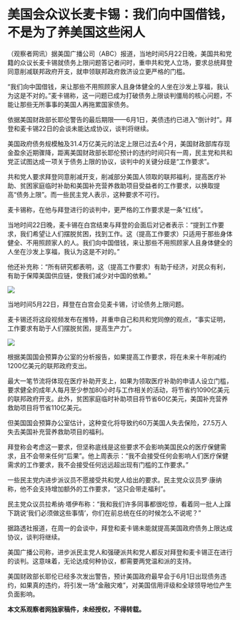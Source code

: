 # 美国会众议长麦卡锡：我们向中国借钱，不是为了养美国这些闲人

（观察者网讯）据美国广播公司（ABC）报道，当地时间5月22日晚，美国共和党籍的众议长麦卡锡就债务上限问题答记者问时，重申共和党人立场，要求总统拜登同意削减联邦政府开支，就申领联邦政府救济设立更严格的门槛。

“我们向中国借钱，来让那些不用照顾家人且身体健全的人坐在沙发上享福，我认为这是不对的。”麦卡锡称，这一问题已成为打破债务上限谈判僵局的核心问题，不能让那些无所事事的美国人再拖累国家债务。

依据美国财政部长耶伦警告的最后期限——6月1日，美债违约已进入“倒计时”。拜登和麦卡锡22日的会谈未能达成协议，谈判将继续。

美国政府债务规模触及31.4万亿美元的法定上限已过去4个月，美国财政部库存现金盈余近期骤降，距离美国财政部长耶伦预计的违约时间只有一周，民主党和共和党正试图达成一项关于债务上限的协议，谈判中的关键分歧是“工作要求”。

共和党人要求拜登同意削减开支，削减部分美国人领取的联邦福利，提高医疗补助、贫困家庭临时补助和美国补充营养救助项目受益者的工作要求，以换取提高“债务上限”。而一些民主党人表示，这种要求不可行。

麦卡锡称，在他与拜登进行的谈判中，更严格的工作要求是一条“红线”。

当地时间22日晚，麦卡锡在白宫结束与拜登的会面后对记者表示：“提到工作要求，我们希望让人们摆脱贫困，找到工作。这（提高工作要求）只适用于那些身体健全、不用照顾家人的人。我们向中国借钱，来让那些不用照顾家人且身体健全的人坐在沙发上享福，我认为这是不对的。”

他还补充称：“所有研究都表明，这（提高工作要求）有助于经济，对民众有利，有助于保障美国供应链，使我们减少对中国的依赖。”

![](https://inews.gtimg.com/newsapp_bt/0/15799476138/1000)

当地时间5月22日，拜登在白宫会见麦卡锡，讨论债务上限问题。

麦卡锡还将这段视频发布在推特，并重申自己和共和党同僚的观点，“事实证明，工作要求有助于人们摆脱贫困，提高生产力”。

![](https://inews.gtimg.com/newsapp_bt/0/15799476139/1000)

根据美国国会预算办公室的分析报告，如果提高工作要求，将在未来十年削减约1200亿美元的联邦政府支出。

最大一笔节流将体现在医疗补助开支上，如果为领取医疗补助的申请人设立门槛，要求健全的成年人每月至少参加80小时与工作相关的活动，将节省约1090亿美元的联邦政府开支。此外，贫困家庭临时补助项目将节省60亿美元，美国补充营养救助项目将节省110亿美元。

但美国国会预算办公室估计，这种变化将导致约60万美国人失去保险，27.5万人失去美国补充营养救助项目的福利。

拜登称会考虑这一要求，但坚称底线是这些要求不会影响美国民众的医疗保健需求，且不会带来任何“后果”。他上周表示：“我不会接受任何会影响人们医疗保健需求的工作要求，我不会接受任何远远超出现有门槛的工作要求。”

一些民主党内进步派议员不愿接受共和党人给出的要求。民主党众议员罗·康纳称，他不会支持增加额外的工作要求，“这只会带走福利”。

民主党众议员拉希纳·塔伊布称：“我和我们许多同事都很吃惊，看着同一批人上蹿下跳说‘我们必须做这些事情’，你们在前总统在任的时候怎么不说呢？”

据路透社报道，在周一的会谈中，拜登和麦卡锡未能就提高美国政府债务上限达成协议，谈判将继续。

美国广播公司称，进步派民主党人和强硬派共和党人都反对拜登和麦卡锡正在进行的谈判。这意味着，无论达成何种协议，都需要两党温和派的支持。

美国财政部长耶伦已经多次发出警告，预计美国政府最早会于6月1日出现债务违约，如果真的违约，将引发一场“金融灾难”，对美国信用评级和全球领导地位产生负面影响。

**本文系观察者网独家稿件，未经授权，不得转载。**

